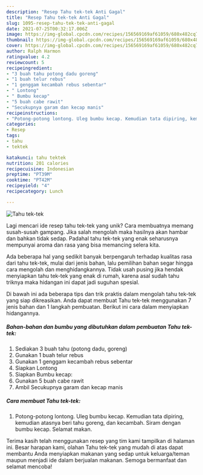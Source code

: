 ```yaml
---
description: "Resep Tahu tek-tek Anti Gagal"
title: "Resep Tahu tek-tek Anti Gagal"
slug: 1095-resep-tahu-tek-tek-anti-gagal
date: 2021-07-25T00:32:17.006Z
image: https://img-global.cpcdn.com/recipes/156569169af61059/680x482cq70/tahu-tek-tek-foto-resep-utama.jpg
thumbnail: https://img-global.cpcdn.com/recipes/156569169af61059/680x482cq70/tahu-tek-tek-foto-resep-utama.jpg
cover: https://img-global.cpcdn.com/recipes/156569169af61059/680x482cq70/tahu-tek-tek-foto-resep-utama.jpg
author: Ralph Harmon
ratingvalue: 4.2
reviewcount: 5
recipeingredient:
- "3 buah tahu potong dadu goreng"
- "1 buah telur rebus"
- "1 genggam kecambah rebus sebentar"
- " Lontong"
- " Bumbu kecap"
- "5 buah cabe rawit"
- "Secukupnya garam dan kecap manis"
recipeinstructions:
- "Potong-potong lontong. Uleg bumbu kecap. Kemudian tata dipiring, kemudian atasnya beri tahu goreng, dan kecambah. Siram dengan bumbu kecap. Selamat makan."
categories:
- Resep
tags:
- tahu
- tektek

katakunci: tahu tektek 
nutrition: 201 calories
recipecuisine: Indonesian
preptime: "PT39M"
cooktime: "PT42M"
recipeyield: "4"
recipecategory: Lunch

---
```



![Tahu tek-tek](https://img-global.cpcdn.com/recipes/156569169af61059/680x482cq70/tahu-tek-tek-foto-resep-utama.jpg)

Lagi mencari ide resep tahu tek-tek yang unik? Cara membuatnya memang susah-susah gampang. Jika salah mengolah maka hasilnya akan hambar dan bahkan tidak sedap. Padahal tahu tek-tek yang enak seharusnya mempunyai aroma dan rasa yang bisa memancing selera kita.



Ada beberapa hal yang sedikit banyak berpengaruh terhadap kualitas rasa dari tahu tek-tek, mulai dari jenis bahan, lalu pemilihan bahan segar hingga cara mengolah dan menghidangkannya. Tidak usah pusing jika hendak menyiapkan tahu tek-tek yang enak di rumah, karena asal sudah tahu triknya maka hidangan ini dapat jadi suguhan spesial.


Di bawah ini ada beberapa tips dan trik praktis dalam mengolah tahu tek-tek yang siap dikreasikan. Anda dapat membuat Tahu tek-tek menggunakan 7 jenis bahan dan 1 langkah pembuatan. Berikut ini cara dalam menyiapkan hidangannya.

<!--inarticleads1-->

##### Bahan-bahan dan bumbu yang dibutuhkan dalam pembuatan Tahu tek-tek:

1. Sediakan 3 buah tahu (potong dadu, goreng)
1. Gunakan 1 buah telur rebus
1. Gunakan 1 genggam kecambah rebus sebentar
1. Siapkan  Lontong
1. Siapkan  Bumbu kecap:
1. Gunakan 5 buah cabe rawit
1. Ambil Secukupnya garam dan kecap manis




<!--inarticleads2-->

##### Cara membuat Tahu tek-tek:

1. Potong-potong lontong. Uleg bumbu kecap. Kemudian tata dipiring, kemudian atasnya beri tahu goreng, dan kecambah. Siram dengan bumbu kecap. Selamat makan.




Terima kasih telah menggunakan resep yang tim kami tampilkan di halaman ini. Besar harapan kami, olahan Tahu tek-tek yang mudah di atas dapat membantu Anda menyiapkan makanan yang sedap untuk keluarga/teman maupun menjadi ide dalam berjualan makanan. Semoga bermanfaat dan selamat mencoba!
